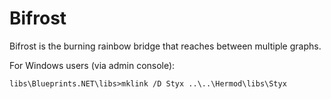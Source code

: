 Bifrost
=======

Bifrost is the burning rainbow bridge that reaches between multiple graphs.



For Windows users (via admin console):

    libs\Blueprints.NET\libs>mklink /D Styx ..\..\Hermod\libs\Styx
